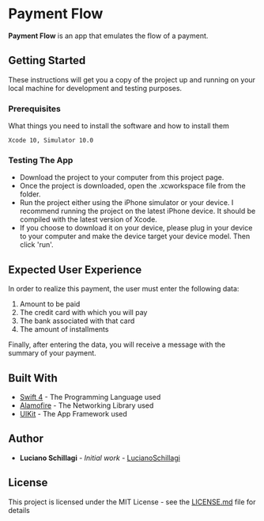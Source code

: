 # Payment Flow

**Payment Flow** is an app that emulates the flow of a payment.

## Getting Started

These instructions will get you a copy of the project up and running on your local machine for development and testing purposes.

### Prerequisites

What things you need to install the software and how to install them

```
Xcode 10, Simulator 10.0
```

### Testing The App

* Download the project to your computer from this project page.
* Once the project is downloaded, open the .xcworkspace file from the folder.
* Run the project either using the iPhone simulator or your device. I recommend running the project on the latest iPhone device. It should be compiled with the latest version of Xcode.
* If you choose to download it on your device, please plug in your device to your computer and make the device target your device model. Then click 'run'.

## Expected User Experience

In order to realize this payment, the user must enter the following data:

1. Amount to be paid
2. The credit card with which you will pay
3. The bank associated with that card
4. The amount of installments

Finally, after entering the data, you will receive a message with the summary of your payment.

## Built With

* [Swift 4](https://developer.apple.com/swift/) - The Programming Language used
* [Alamofire](https://github.com/Alamofire/Alamofire) - The Networking Library used
* [UIKit](https://developer.apple.com/documentation/uikit) - The App Framework used

## Author

* **Luciano Schillagi** - *Initial work* - [LucianoSchillagi](https://github.com/lucianoschillagi)


## License

This project is licensed under the MIT License - see the [LICENSE.md](LICENSE.md) file for details

